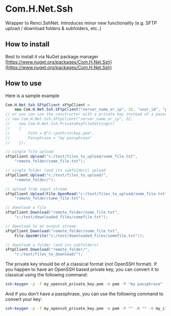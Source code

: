 # Com.H.Net.Ssh
Wrapper to Renci.SshNet. Introduces minor new functionality (e.g. SFTP upload / download folders & subfolders, etc..)

## How to install
Best to install it via NuGet package manager [https://www.nuget.org/packages/Com.H.Net.Ssh](https://www.nuget.org/packages/Com.H.Net.Ssh)

## How to use
Here is a sample example
```c#
Com.H.Net.Ssh.SFtpClient sFtpClient = 
    new Com.H.Net.Ssh.SFtpClient("server_name_or_ip", 22, "user_id", "pwd");
// or you can use the constructor with a private key instead of a password
// new Com.H.Net.Ssh.SFtpClient("server_name_or_ip", 22, 
//    new Com.H.Net.Ssh.PrivateKeyFileSettings()
//    {
//        Path = @"C:\path\to\key.pem",
//        Passphrase = "my passphrase" 
//    });

// single file upload
sFtpClient.Upload("c:/test/files_to_upload/some_file.txt", 
    "remote_folder/some_file.txt");

// single folder (and its subfolders) upload
sFtpClient.Upload("c:/test/files_to_upload/",
    "remote_folder/");

// upload from input stream
sFtpClient.Upload(File.OpenRead("c:/test/files_to_upload/some_file.txt"),
    "remote_folder/some_file.txt");

// download a file
sFtpClient.Download("remote_folder/some_file.txt", 
    "c:/test/downloaded_files/somefile.txt");

// download to an output stream
sFtpClient.Download("remote_folder/some_file.txt", 
    File.OpenWrite("c:/test/downloaded_files/somefile.txt"));

// download a folder (and its subfolders)
sFtpClient.Download("remote_folder/", 
    "c:/test/files_to_download/");
```

The private key should be of a classical format (not OpenSSH format). 
If you happen to have an OpenSSH based private key, you can convert it to classical using the following command:
```bash
ssh-keygen -p -f my_openssh_private_key.pem -m pem -P "my passphrase" -N "my passphrase" -O my_classic_private_key.pem
```

And if you don't have a passphrase, you can use the following command to convert your key:
```bash
ssh-keygen -p -f my_openssh_private_key.pem -m pem -P "" -N "" -O my_classic_private_key.pem
```